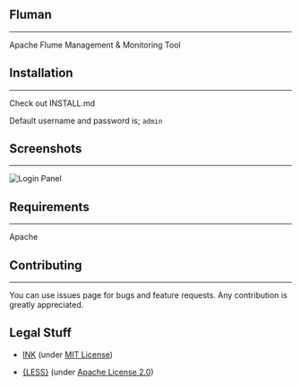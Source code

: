 Fluman
------
----------

Apache Flume Management &amp; Monitoring Tool


Installation
------
----------

Check out INSTALL.md

Default username and password is; ```admin```

Screenshots
------
----------
![Login Panel][1]

Requirements
------
----------

Apache

Contributing
------
----------

You can use issues page for bugs and feature requests. Any contribution is greatly appreciated.

Legal Stuff
------


* [INK](http://ink.sapo.pt/) (under [MIT License](http://opensource.org/licenses/MIT))
* [{LESS}](http://lesscss.org/) (under [Apache License 2.0](https://github.com/cloudhead/less.js/blob/master/LICENSE))


  [1]: http://i.imgur.com/XeMLHrd.png?1
